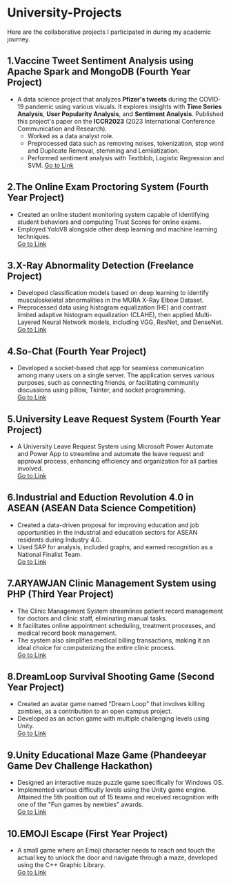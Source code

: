 # University-Projects
Here are the collaborative projects I participated in during my academic journey.

## 1.Vaccine Tweet Sentiment Analysis using Apache Spark and MongoDB (Fourth Year Project)
- A data science project that analyzes **Pfizer's tweets** during the COVID-19 pandemic using various visuals. It explores insights with **Time Series Analysis**, **User Popularity Analysis**, and **Sentiment Analysis**. Published this project's paper on the **ICCR2023** (2023 International Conference Communication and Research).
  - Worked as a data analyst role.
  - Preprocessed data such as removing noises, tokenization, stop word and Duplicate Removal, stemming and Lemiiatization.
  - Performed sentiment analysis with Textblob, Logistic Regression and SVM.
[Go to Link](https://github.com/aungkhantmyat/Vaccine-Tweets-Sentiment-Analysis)
## 2.The Online Exam Proctoring System (Fourth Year Project)
- Created an online student monitoring system capable of identifying student behaviors and computing Trust Scores for online exams.
- Employed YoloV8 alongside other deep learning and machine learning techniques.<br>
[Go to Link](https://github.com/aungkhantmyat/The-Online-Exam-Proctor)

## 3.X-Ray Abnormality Detection (Freelance Project)
- Developed classification models based on deep learning to identify musculoskeletal abnormalities in the MURA X-Ray Elbow Dataset. 
- Preprocessed data using histogram equalization (HE) and contrast limited adaptive histogram equalization (CLAHE), then applied Multi-Layered Neural Network models, including VGG, ResNet, and DenseNet.<br>
[Go to Link](https://github.com/aungkhantmyat/MURA-ELBOW)

## 4.So-Chat (Fourth Year Project)
- Developed a socket-based chat app for seamless communication among many users on a single server. The application serves various purposes, such as connecting friends, or facilitating community discussions using pillow, Tkinter, and socket programming.<br>
[Go to Link](https://github.com/aungkhantmyat/So_Chat)

## 5.University Leave Request System (Fourth Year Project)
- A University Leave Request System using Microsoft Power Automate and Power App to streamline and automate the leave request and approval process, enhancing efficiency and organization for all parties involved.<br>
[Go to Link](https://github.com/aungkhantmyat/University-Leave-Request-System)

## 6.Industrial and Eduction Revolution 4.0 in ASEAN (ASEAN Data Science Competition)
- Created a data-driven proposal for improving education and job opportunities in the industrial and education sectors for ASEAN residents during Industry 4.0. 
- Used SAP for analysis, included graphs, and earned recognition as a National Finalist Team.<br>
[Go to Link](https://github.com/aungkhantmyat/asean-data-science-2020)

## 7.ARYAWJAN Clinic Management System using PHP (Third Year Project)
- The Clinic Management System streamlines patient record management for doctors and clinic staff, eliminating manual tasks. 
- It facilitates online appointment scheduling, treatment processes, and medical record book management. 
- The system also simplifies medical billing transactions, making it an ideal choice for computerizing the entire clinic process.<br>
[Go to Link](https://github.com/aungkhantmyat/ARYAWJAN-Clinic-Management-System)

## 8.DreamLoop Survival Shooting Game (Second Year Project)
- Created an avatar game named "Dream Loop" that involves killing zombies, as a contribution to an open campus project. 
- Developed as an action game with multiple challenging levels using Unity.<br>
[Go to Link](https://github.com/aungkhantmyat/DreamLoop-Survival-Shooting-Game)

## 9.Unity Educational Maze Game (Phandeeyar Game Dev Challenge Hackathon)
- Designed an interactive maze puzzle game specifically for Windows OS.
- Implemented various difficulty levels using the Unity game engine. Attained the 5th position out of 15 teams and received recognition with one of the "Fun games by newbies" awards.<br>
[Go to Link](https://github.com/aungkhantmyat/EMOJI-ESCAPE)

## 10.EMOJI Escape (First Year Project)
- A small game where an Emoji character needs to reach and touch the actual key to unlock the door and navigate through a maze, developed using the C++ Graphic Library.<br>
[Go to Link](https://github.com/aungkhantmyat/Key-Finding-Puzzle-Game)

